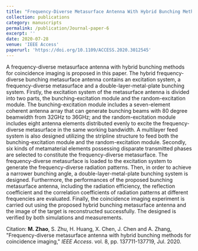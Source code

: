 ```yaml
---
title: "Frequency-Diverse Metasurface Antenna With Hybrid Bunching Methods for Coincidence Imaging"
collection: publications
category: manuscripts
permalink: /publication/Journal-paper-6
excerpt: ''
date: 2020-07-28
venue: 'IEEE Access'
paperurl: 'https://doi.org/10.1109/ACCESS.2020.3012545'
---
```


A frequency-diverse metasurface antenna with hybrid bunching methods for coincidence imaging is proposed in this paper. The hybrid frequency-diverse bunching metasurface antenna contains an excitation system, a frequency-diverse metasurface and a double-layer-metal-plate bunching system. Firstly, the excitation system of the metasurface antenna is divided into two parts, the bunching-excitation module and the random-excitation module. The bunching-excitation module includes a seven-element coherent antenna array that can generate bunching beams with 80 degree beamwidth from 32GHz to 36GHz; and the random-excitation module includes eight antenna elements distributed evenly to excite the frequency-diverse metasurface in the same working bandwidth. A multilayer feed system is also designed utilizing the stripline structure to feed both the bunching-excitation module and the random-excitation module. Secondly, six kinds of metamaterial elements possessing disparate transmitted phases are selected to constitute the frequency-diverse metasurface. The frequency-diverse metasurface is loaded to the excitation system to generate the frequency-diverse radiation patterns. Then, in order to achieve a narrower bunching angle, a double-layer-metal-plate bunching system is designed. Furthermore, the performances of the proposed bunching metasurface antenna, including the radiation efficiency, the reflection coefficient and the correlation coefficients of radiation patterns at different frequencies are evaluated. Finally, the coincidence imaging experiment is carried out using the proposed hybrid bunching metasurface antenna and the image of the target is reconstructed successfully. The designed is verified by both simulations and measurements.

Citation: **M. Zhao**, S. Zhu, H. Huang, X. Chen, J. Chen and A. Zhang, &quot;Frequency-diverse metasurface antenna with hybrid bunching methods for coincidence imaging,&quot; <i>IEEE Access</i>. vol. 8, pp. 137711-137719, Jul. 2020.
